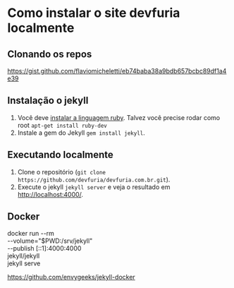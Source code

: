 # Como instalar o site devfuria localmente

## Clonando os repos

https://gist.github.com/flaviomicheletti/eb74baba38a9bdb657bcbc89df1a4e39


## Instalação o jekyll

1. Você deve [instalar a linguagem ruby](http://www.devfuria.com.br/linux/instalando-ruby-on-rails/).
   Talvez você precise rodar como root `apt-get install ruby-dev`
2. Instale a gem do Jekyll `gem install jekyll`.


## Executando localmente

1. Clone o repositório (`git clone https://github.com/devfuria/devfuria.com.br.git`).
2. Execute o jekyll `jekyll server` e veja o resultado em [http://localhost:4000/](http://localhost:4000/).


## Docker

   docker run --rm \
     --volume="$PWD:/srv/jekyll" \
     --publish [::1]:4000:4000 \
     jekyll/jekyll \
     jekyll serve

https://github.com/envygeeks/jekyll-docker